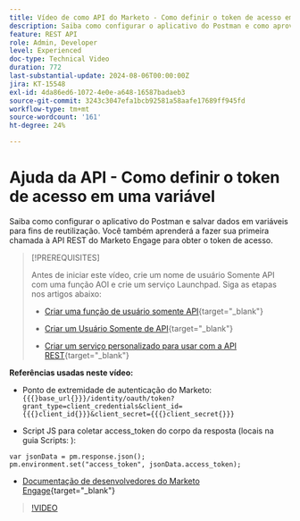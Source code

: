 ```yaml
---
title: Vídeo de como API do Marketo - Como definir o token de acesso em uma variável
description: Saiba como configurar o aplicativo do Postman e como aproveitar variáveis para salvar dados na variável para fins de reutilização.
feature: REST API
role: Admin, Developer
level: Experienced
doc-type: Technical Video
duration: 772
last-substantial-update: 2024-08-06T00:00:00Z
jira: KT-15548
exl-id: 4da86ed6-1072-4e0e-a648-16587badaeb3
source-git-commit: 3243c3047efa1bcb92581a58aafe17689ff945fd
workflow-type: tm+mt
source-wordcount: '161'
ht-degree: 24%

---
```


# Ajuda da API - Como definir o token de acesso em uma variável

Saiba como configurar o aplicativo do Postman e salvar dados em variáveis para fins de reutilização. Você também aprenderá a fazer sua primeira chamada à API REST do Marketo Engage para obter o token de acesso.

>[!PREREQUISITES]
>
>Antes de iniciar este vídeo, crie um nome de usuário Somente API com uma função AOI e crie um serviço Launchpad. Siga as etapas nos artigos abaixo:
>
>* [Criar uma função de usuário somente API](https://experienceleague.adobe.com/pt-br/docs/marketo/using/product-docs/administration/users-and-roles/create-an-api-only-user-role){target="_blank"}
>
>* [Criar um Usuário Somente de API](https://experienceleague.adobe.com/pt-br/docs/marketo/using/product-docs/administration/users-and-roles/create-an-api-only-user){target="_blank"}
>
>* [Criar um serviço personalizado para usar com a API REST](https://experienceleague.adobe.com/pt-br/docs/marketo/using/product-docs/administration/additional-integrations/create-a-custom-service-for-use-with-rest-api){target="_blank"}

**Referências usadas neste vídeo:**

* Ponto de extremidade de autenticação do Marketo: `{{{}base_url{}}}/identity/oauth/token?grant_type=client_credentials&client_id={{{}client_id{}}}&client_secret={{{}client_secret{}}}`

* Script JS para coletar access_token do corpo da resposta (locais na guia Scripts: ):

```
var jsonData = pm.response.json();
pm.environment.set("access_token", jsonData.access_token);
```

* [Documentação de desenvolvedores do Marketo Engage](https://experienceleague.adobe.com/pt-br/docs/marketo-developer/marketo/rest/authentication){target="_blank"}

>[!VIDEO](https://video.tv.adobe.com/v/3453988/?learn=on&captions=por_br)
